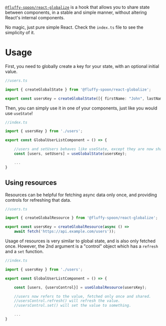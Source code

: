 [`@fluffy-spoon/react-globalize`](https://www.npmjs.com/package/@fluffy-spoon/react-globalize) is a hook that allows you to share state between components, in a stable and simple manner, without altering React's internal components. 

No magic, just pure simple React. Check the `index.ts` file to see the simplicity of it.

# Usage
First, you need to globally create a key for your state, with an optional initial value.

```typescript
//users.ts

import { createGlobalState } from '@fluffy-spoon/react-globalize';

export const usersKey = createGlobalState([{ firstName: "John", lastName: "Doe" }]);
```

Then, you can simply use it in one of your components, just like you would use `useState`!

```typescript
//index.ts

import { usersKey } from './users';

export const GlobalUserListComponent = () => {

    //users and setUsers behaves like useState, except they are now shared between all components!
    const [users, setUsers] = useGlobalState(usersKey);

    ...
}
```

## Using resources
Resources can be helpful for fetching async data only once, and providing controls for refreshing that data.

```typescript
//users.ts

import { createGlobalResource } from '@fluffy-spoon/react-globalize';

export const usersKey = createGlobalResource(async () => 
    await fetch('https://api.example.com/users'));
```

Usage of resources is very similar to global state, and is also only fetched once. However, the 2nd argument is a "control" object which has a `refresh` and a `set` function.

```typescript
//index.ts

import { usersKey } from './users';

export const GlobalUserListComponent = () => {

    const [users, {usersControl}] = useGlobalResource(usersKey);

    //users now refers to the value, fetched only once and shared.
    //usersControl.refresh() will refresh the value.
    //usersControl.set() will set the value to something.

    ...
}
```